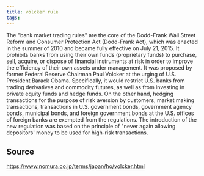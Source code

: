 ```yaml
---
title: volcker rule
tags: 
---
```


The "bank market trading rules" are the core of the Dodd-Frank Wall Street Reform and Consumer Protection Act (Dodd-Frank Act), which was enacted in the summer of 2010 and became fully effective on July 21, 2015. It prohibits banks from using their own funds (proprietary funds) to purchase, sell, acquire, or dispose of financial instruments at risk in order to improve the efficiency of their own assets under management. It was proposed by former Federal Reserve Chairman Paul Volcker at the urging of U.S. President Barack Obama. Specifically, it would restrict U.S. banks from trading derivatives and commodity futures, as well as from investing in private equity funds and hedge funds. On the other hand, hedging transactions for the purpose of risk aversion by customers, market making transactions, transactions in U.S. government bonds, government agency bonds, municipal bonds, and foreign government bonds at the U.S. offices of foreign banks are exempted from the regulations. The introduction of the new regulation was based on the principle of "never again allowing depositors' money to be used for high-risk transactions.

## Source
https://www.nomura.co.jp/terms/japan/ho/volcker.html